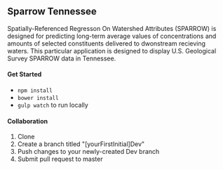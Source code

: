 ## Sparrow Tennessee

Spatially-Referenced Regresson On Watershed Attributes (SPARROW) is designed for predicting long-term average values of concentrations and amounts of selected constituents delivered to dwonstream recieving waters.  This particular application is designed to display U.S. Geological Survey SPARROW data in Tennessee.

#### Get Started
- ```npm install```
- ```bower install```
- ```gulp watch``` to run locally

#### Collaboration
1. Clone
2. Create a branch titled "[yourFirstInitial]Dev"
3. Push changes to your newly-created Dev branch
4. Submit pull request to master